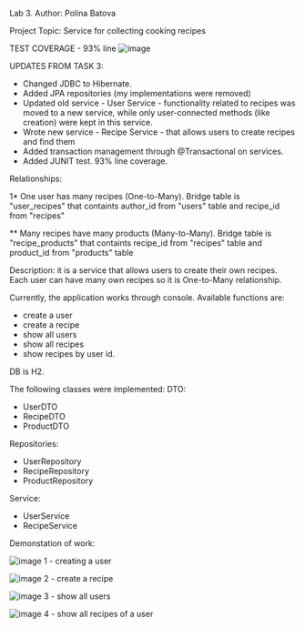Lab 3. Author: Polina Batova

Project Topic: Service for collecting cooking recipes

TEST COVERAGE - 93% line
![image](https://github.com/user-attachments/assets/fc3c0cba-4b8e-4cdb-bb67-2aa51be1e55f)

UPDATES FROM TASK 3:
- Changed JDBC to Hibernate.
- Added JPA repositories (my implementations were removed)
- Updated old service - User Service - functionality related to recipes was moved to a new service, while only user-connected methods (like creation) were kept in this service.
- Wrote new service - Recipe Service - that allows users to create recipes and find them
- 	Added transaction management through @Transactional on services.
- 	 Added JUNIT test. 93% line coverage. 


Relationships:

1* One user has many recipes (One-to-Many). Bridge table is "user_recipes" that containts author_id from "users" table and recipe_id from "recipes"

** Many recipes have many products (Many-to-Many). Bridge table is "recipe_products" that containts recipe_id from "recipes" table and product_id from "products" table

Description: it is a service that allows users to create their own recipes. Each user can have many own recipes so it is One-to-Many relationship. 

Currently, the application works through console. 
Available functions are: 
-  create a user
-  create a recipe
-  show all users
-  show all recipes
-  show recipes by user id.

DB is H2.

The following classes were implemented:
DTO: 
- UserDTO
- RecipeDTO
- ProductDTO

Repositories:
- UserRepository
- RecipeRepository
- ProductRepository

Service:
- UserService
- RecipeService

Demonstation of work:

![image](https://github.com/user-attachments/assets/30a9744d-1819-4e80-9db4-1f4deda446c8) 1 - creating a user 


![image](https://github.com/user-attachments/assets/03b4669f-e090-4354-af54-3688c87129b9) 2 - create a recipe


![image](https://github.com/user-attachments/assets/19992d06-5034-422a-96b3-411b8046be0a)  3 - show all users 



![image](https://github.com/user-attachments/assets/630b91dd-9ebf-463a-b9cd-e25c534ad75b)  4 - show all recipes of a user



